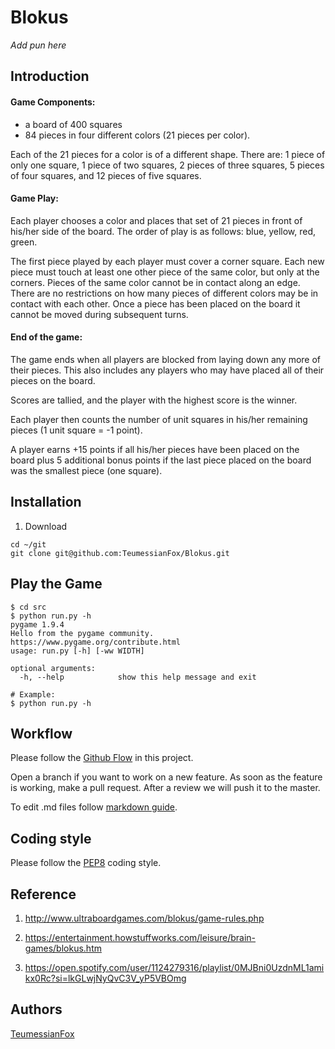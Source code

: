 # Blokus

*Add pun here*

## Introduction

#### Game Components:
* a board of 400 squares
* 84 pieces in four different colors (21 pieces per color).

Each of the 21 pieces for a color is of a different shape.
There are: 1 piece of only one square, 1 piece of two squares, 2 pieces of three squares, 5 pieces of four squares, and 12 pieces of five squares.

#### Game Play:

Each player chooses a color and places that set of 21 pieces in front of his/her side of the board. The order of play is as follows: blue, yellow, red, green.

The first piece played by each player must cover a corner square.
Each new piece must touch at least one other piece of the same color, but only at the corners. Pieces of the same color cannot be in contact along an edge.
There are no restrictions on how many pieces of different colors may be in contact with each other.
Once a piece has been placed on the board it cannot be moved during subsequent turns.

#### End of the game:

The game ends when all players are blocked from laying down any more of their pieces. This also includes any players who may have placed all of their pieces on the board.

Scores are tallied, and the player with the highest score is the winner.

Each player then counts the number of unit squares in his/her remaining pieces (1 unit square = -1 point).

A player earns +15 points if all his/her pieces have been placed on the board plus 5 additional bonus points if the last piece placed on the board was the smallest piece (one square).


## Installation

1. Download
```
cd ~/git
git clone git@github.com:TeumessianFox/Blokus.git
```

## Play the Game

```
$ cd src
$ python run.py -h
pygame 1.9.4
Hello from the pygame community. https://www.pygame.org/contribute.html
usage: run.py [-h] [-ww WIDTH]

optional arguments:
  -h, --help            show this help message and exit

# Example:
$ python run.py -h
```

## Workflow

Please follow the [Github Flow](https://guides.github.com/introduction/flow/) in this project.

Open a branch if you want to work on a new feature. As soon as the feature is working, make a pull request. After a review we will push it to the master.

To edit .md files follow [markdown guide](https://guides.github.com/features/mastering-markdown/).

## Coding style

Please follow the [PEP8](https://www.python.org/dev/peps/pep-0008/) coding style.


## Reference

1. http://www.ultraboardgames.com/blokus/game-rules.php

2. https://entertainment.howstuffworks.com/leisure/brain-games/blokus.htm

99. https://open.spotify.com/user/1124279316/playlist/0MJBni0UzdnML1amikx0Rc?si=lkGLwjNyQvC3V_yP5VBOmg


## Authors

[TeumessianFox](https://github.com/TeumessianFox/)
